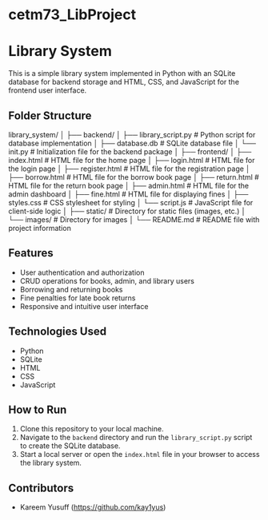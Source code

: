 # cetm73_LibProject

# Library System

This is a simple library system implemented in Python with an SQLite database for backend storage and HTML, CSS, and JavaScript for the frontend user interface.

## Folder Structure

library_system/
│
├── backend/
│ ├── library_script.py # Python script for database implementation
│ ├── database.db # SQLite database file
│ └── init.py # Initialization file for the backend package
│
├── frontend/
│ ├── index.html # HTML file for the home page
│ ├── login.html # HTML file for the login page
│ ├── register.html # HTML file for the registration page
│ ├── borrow.html # HTML file for the borrow book page
│ ├── return.html # HTML file for the return book page
│ ├── admin.html # HTML file for the admin dashboard
│ ├── fine.html # HTML file for displaying fines
│ ├── styles.css # CSS stylesheet for styling
│ └── script.js # JavaScript file for client-side logic
│
├── static/ # Directory for static files (images, etc.)
│ └── images/ # Directory for images
│
└── README.md # README file with project information


## Features

- User authentication and authorization
- CRUD operations for books, admin, and library users
- Borrowing and returning books
- Fine penalties for late book returns
- Responsive and intuitive user interface

## Technologies Used

- Python
- SQLite
- HTML
- CSS
- JavaScript

## How to Run

1. Clone this repository to your local machine.
2. Navigate to the `backend` directory and run the `library_script.py` script to create the SQLite database.
3. Start a local server or open the `index.html` file in your browser to access the library system.

## Contributors

- Kareem Yusuff (https://github.com/kay1yus)
